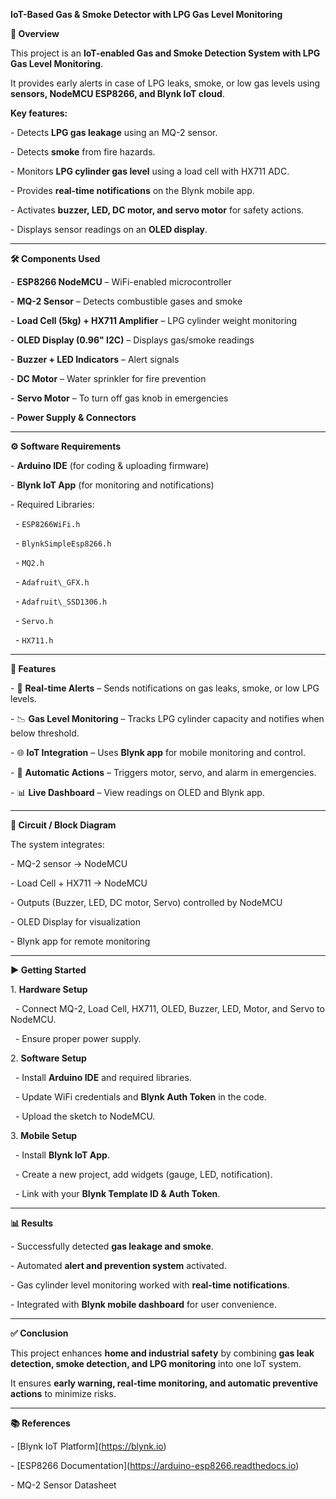 **IoT-Based Gas \& Smoke Detector with LPG Gas Level Monitoring**



**📌 Overview**

This project is an **IoT-enabled Gas and Smoke Detection System with LPG Gas Level Monitoring**.  

It provides early alerts in case of LPG leaks, smoke, or low gas levels using **sensors, NodeMCU ESP8266, and Blynk IoT cloud**.  



**Key features:**

\- Detects **LPG gas leakage** using an MQ-2 sensor.

\- Detects **smoke** from fire hazards.

\- Monitors **LPG cylinder gas level** using a load cell with HX711 ADC.

\- Provides **real-time notifications** on the Blynk mobile app.

\- Activates **buzzer, LED, DC motor, and servo motor** for safety actions.

\- Displays sensor readings on an **OLED display**.



---



**🛠 Components Used**

\- **ESP8266 NodeMCU** – WiFi-enabled microcontroller  

\- **MQ-2 Sensor** – Detects combustible gases and smoke  

\- **Load Cell (5kg) + HX711 Amplifier** – LPG cylinder weight monitoring  

\- **OLED Display (0.96" I2C)** – Displays gas/smoke readings  

\- **Buzzer + LED Indicators** – Alert signals  

\- **DC Motor** – Water sprinkler for fire prevention  

\- **Servo Motor** – To turn off gas knob in emergencies  

\- **Power Supply \& Connectors**



---



**⚙️ Software Requirements**

\- **Arduino IDE** (for coding \& uploading firmware)  

\- **Blynk IoT App** (for monitoring and notifications)  

\- Required Libraries:

&nbsp; - `ESP8266WiFi.h`

&nbsp; - `BlynkSimpleEsp8266.h`

&nbsp; - `MQ2.h`

&nbsp; - `Adafruit\_GFX.h`

&nbsp; - `Adafruit\_SSD1306.h`

&nbsp; - `Servo.h`

&nbsp; - `HX711.h`



---



**📲 Features**

\- 🔔 **Real-time Alerts** – Sends notifications on gas leaks, smoke, or low LPG levels.  

\- 📉 **Gas Level Monitoring** – Tracks LPG cylinder capacity and notifies when below threshold.  

\- 🌐 **IoT Integration** – Uses **Blynk app** for mobile monitoring and control.  

\- 🚨 **Automatic Actions** – Triggers motor, servo, and alarm in emergencies.  

\- 📊 **Live Dashboard** – View readings on OLED and Blynk app.



---



**🔌 Circuit / Block Diagram**

The system integrates:

\- MQ-2 sensor → NodeMCU  

\- Load Cell + HX711 → NodeMCU  

\- Outputs (Buzzer, LED, DC motor, Servo) controlled by NodeMCU  

\- OLED Display for visualization  

\- Blynk app for remote monitoring  



---



 **▶️ Getting Started**

1\. **Hardware Setup**

&nbsp;  - Connect MQ-2, Load Cell, HX711, OLED, Buzzer, LED, Motor, and Servo to NodeMCU.

&nbsp;  - Ensure proper power supply.



2\. **Software Setup**

&nbsp;  - Install **Arduino IDE** and required libraries.

&nbsp;  - Update WiFi credentials and **Blynk Auth Token** in the code.

&nbsp;  - Upload the sketch to NodeMCU.



3\. **Mobile Setup**

&nbsp;  - Install **Blynk IoT App**.

&nbsp;  - Create a new project, add widgets (gauge, LED, notification).

&nbsp;  - Link with your **Blynk Template ID \& Auth Token**.



---


**📊 Results**

\- Successfully detected **gas leakage and smoke**.  

\- Automated **alert and prevention system** activated.  

\- Gas cylinder level monitoring worked with **real-time notifications**.  

\- Integrated with **Blynk mobile dashboard** for user convenience.  



---



**✅ Conclusion**

This project enhances **home and industrial safety** by combining **gas leak detection, smoke detection, and LPG monitoring** into one IoT system.  

It ensures **early warning, real-time monitoring, and automatic preventive actions** to minimize risks.  



---


**📚 References**

\- \[Blynk IoT Platform](https://blynk.io)  

\- \[ESP8266 Documentation](https://arduino-esp8266.readthedocs.io)  

\- MQ-2 Sensor Datasheet  



